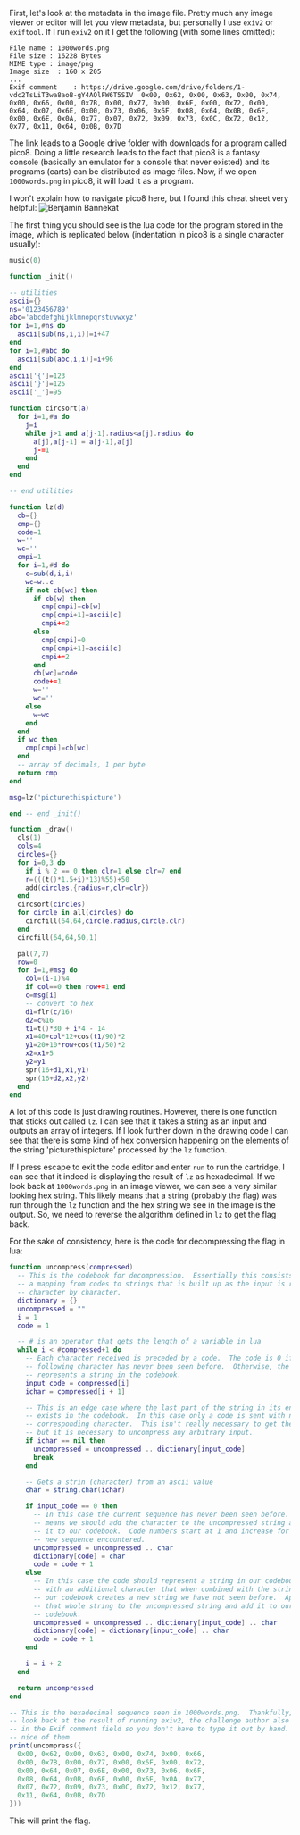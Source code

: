 First, let's look at the metadata in the image file.  Pretty much any image
viewer or editor will let you view metadata, but personally I use `exiv2` or
`exiftool`.  If I run `exiv2` on it I get the following (with some lines omitted):

```
File name : 1000words.png
File size : 16228 Bytes
MIME type : image/png
Image size  : 160 x 205
...
Exif comment    : https://drive.google.com/drive/folders/1-vdc2TsLiT3wa8aoB-gY4AOlFW6T5SIV  0x00, 0x62, 0x00, 0x63, 0x00, 0x74, 0x00, 0x66, 0x00, 0x7B, 0x00, 0x77, 0x00, 0x6F, 0x00, 0x72, 0x00, 0x64, 0x07, 0x6E, 0x00, 0x73, 0x06, 0x6F, 0x08, 0x64, 0x0B, 0x6F, 0x00, 0x6E, 0x0A, 0x77, 0x07, 0x72, 0x09, 0x73, 0x0C, 0x72, 0x12, 0x77, 0x11, 0x64, 0x0B, 0x7D
```

The link leads to a Google drive folder with downloads for a program called
pico8.  Doing a little research leads to the fact that pico8 is a fantasy console
(basically an emulator for a console that never existed) and its programs (carts)
can be distributed as image files.  Now, if we open `1000words.png` in pico8,
it will load it as a program.

I won't explain how to navigate pico8 here, but I found this cheat sheet very
helpful:
![Benjamin Bannekat](https://www.lexaloffle.com/bbs/files/16585/PICO-8_CheatSheet_0111Gm_4k.png)

The first thing you should see is the lua code for the program stored in the image, which
is replicated below (indentation in pico8 is a single character usually):

```lua
music(0)

function _init()

-- utilities
ascii={}
ns='0123456789'
abc='abcdefghijklmnopqrstuvwxyz'
for i=1,#ns do
  ascii[sub(ns,i,i)]=i+47
end
for i=1,#abc do
  ascii[sub(abc,i,i)]=i+96
end
ascii['{']=123
ascii['}']=125
ascii['_']=95

function circsort(a)
  for i=1,#a do
    j=i
    while j>1 and a[j-1].radius<a[j].radius do
      a[j],a[j-1] = a[j-1],a[j]
      j-=1
    end
  end
end

-- end utilities

function lz(d)
  cb={}
  cmp={}
  code=1
  w=''
  wc=''
  cmpi=1
  for i=1,#d do
    c=sub(d,i,i)
    wc=w..c
    if not cb[wc] then
      if cb[w] then
        cmp[cmpi]=cb[w]
        cmp[cmpi+1]=ascii[c]
        cmpi+=2
      else
        cmp[cmpi]=0
        cmp[cmpi+1]=ascii[c]
        cmpi+=2
      end
      cb[wc]=code
      code+=1
      w=''
      wc=''
    else
      w=wc
    end
  end
  if wc then
    cmp[cmpi]=cb[wc]
  end
  -- array of decimals, 1 per byte
  return cmp
end

msg=lz('picturethispicture')

end -- end _init()

function _draw()
  cls(1)
  cols=4
  circles={}
  for i=0,3 do
    if i % 2 == 0 then clr=1 else clr=7 end
    r=(((t()*1.5+i)*13)%55)+50
    add(circles,{radius=r,clr=clr})
  end
  circsort(circles)
  for circle in all(circles) do
    circfill(64,64,circle.radius,circle.clr)
  end
  circfill(64,64,50,1)

  pal(7,7)
  row=0
  for i=1,#msg do
    col=(i-1)%4
    if col==0 then row+=1 end
    c=msg[i]
    -- convert to hex
    d1=flr(c/16)
    d2=c%16
    t1=t()*30 + i*4 - 14
    x1=40+col*12+cos(t1/90)*2
    y1=20+10*row+cos(t1/50)*2
    x2=x1+5
    y2=y1
    spr(16+d1,x1,y1)
    spr(16+d2,x2,y2)
  end
end
```

A lot of this code is just drawing routines.  However, there is one function
that sticks out called `lz`.  I can see that it takes a string as an input
and outputs an array of integers.  If I look further down in the drawing code
I can see that there is some kind of hex conversion happening on the elements
of the string 'picturethispicture' processed by the `lz` function.

If I press escape to exit the code editor and enter `run` to run the cartridge,
I can see that it indeed is displaying the result of `lz` as hexadecimal.  If
we look back at `1000words.png` in an image viewer, we can see a very
similar looking hex string.  This likely means that a string (probably the
flag) was run through the `lz` function and the hex string we see in the image
is the output.  So, we need to reverse the algorithm defined in `lz` to get the
flag back.

For the sake of consistency, here is the code for decompressing the flag in lua:

```lua
function uncompress(compressed)
  -- This is the codebook for decompression.  Essentially this consists of
  -- a mapping from codes to strings that is built up as the input is read
  -- character by character.
  dictionary = {}
  uncompressed = ""
  i = 1
  code = 1

  -- # is an operator that gets the length of a variable in lua
  while i < #compressed+1 do
    -- Each character received is preceded by a code.  The code is 0 if the
    -- following character has never been seen before.  Otherwise, the code
    -- represents a string in the codebook.
    input_code = compressed[i]
    ichar = compressed[i + 1]

    -- This is an edge case where the last part of the string in its entirety
    -- exists in the codebook.  In this case only a code is sent with no
    -- corresponding character.  This isn't really necessary to get the flag,
    -- but it is necessary to uncompress any arbitrary input.
    if ichar == nil then
      uncompressed = uncompressed .. dictionary[input_code]
      break
    end

    -- Gets a strin (character) from an ascii value
    char = string.char(ichar)

    if input_code == 0 then
      -- In this case the current sequence has never been seen before.  This
      -- means we should add the character to the uncompressed string and add
      -- it to our codebook.  Code numbers start at 1 and increase for every
      -- new sequence encountered.
      uncompressed = uncompressed .. char
      dictionary[code] = char
      code = code + 1
    else
      -- In this case the code should represent a string in our codebook, along
      -- with an additional character that when combined with the string in
      -- our codebook creates a new string we have not seen before.  Append
      -- that whole string to the uncompressed string and add it to our
      -- codebook.
      uncompressed = uncompressed .. dictionary[input_code] .. char
      dictionary[code] = dictionary[input_code] .. char
      code = code + 1
    end

    i = i + 2
  end

  return uncompressed
end

-- This is the hexadecimal sequence seen in 1000words.png.  Thankfully, if we
-- look back at the result of running exiv2, the challenge author also included it
-- in the Exif comment field so you don't have to type it out by hand.  How
-- nice of them.
print(uncompress({
  0x00, 0x62, 0x00, 0x63, 0x00, 0x74, 0x00, 0x66,
  0x00, 0x7B, 0x00, 0x77, 0x00, 0x6F, 0x00, 0x72,
  0x00, 0x64, 0x07, 0x6E, 0x00, 0x73, 0x06, 0x6F,
  0x08, 0x64, 0x0B, 0x6F, 0x00, 0x6E, 0x0A, 0x77,
  0x07, 0x72, 0x09, 0x73, 0x0C, 0x72, 0x12, 0x77,
  0x11, 0x64, 0x0B, 0x7D
}))
```

This will print the flag.

